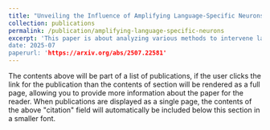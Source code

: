 ```yaml
---
title: "Unveiling the Influence of Amplifying Language-Specific Neurons"
collection: publications
permalink: /publication/amplifying-language-specific-neurons
excerpt: 'This paper is about analyzing various methods to intervene language-specific neurons in which we measured the steerability using a novel metric. In addition, we also explored the effects of amplifying or deactiving such neurons to the multilingual performance in downstream tasks.
date: 2025-07
paperurl: 'https://arxiv.org/abs/2507.22581'
---
```


The contents above will be part of a list of publications, if the user clicks the link for the publication than the contents of section will be rendered as a full page, allowing you to provide more information about the paper for the reader. When publications are displayed as a single page, the contents of the above "citation" field will automatically be included below this section in a smaller font.
